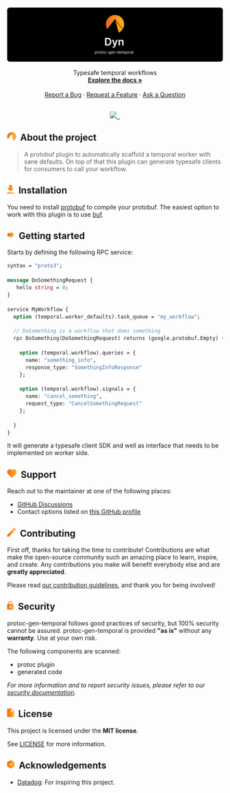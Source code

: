 <p align="center">
   <a href="https://dyn.gg">
   <img src="./img/banner.svg">
   </a>
</p>

<div align="center">
  Typesafe temporal workflows
  <br />
  <a href="#about"><strong>Explore the docs »</strong></a>
  <br />
  <br />
  <a href="https://github.com/lucasclerissepro/protoc-gen-temporal/issues/new?assignees=&labels=bug&template=01_BUG_REPORT.md&title=bug%3A+">Report a Bug</a>
  ·
  <a href="https://github.com/lucasclerissepro/protoc-gen-temporal/issues/new?assignees=&labels=enhancement&template=02_FEATURE_REQUEST.md&title=feat%3A+">Request a Feature</a>
  ·
  <a href="https://github.com/lucasclerissepro/protoc-gen-temporal/discussions">Ask a Question</a>
</div>

<div align="center">
<br />

<p align="center">

  <a aria-label="Dyn.gg logo" href="https://dyn.gg">
    <img src="https://img.shields.io/badge/MADE%20BY%20Dyn-000000.svg?style=for-the-badge">
  </a>

  <a aria-label="License" href="https://github.com/lucasclerissepro/protoc-gen-temporal/blob/main/license.md">
    <img alt="" src="https://img.shields.io/npm/l/next.svg?style=for-the-badge&labelColor=000000&color=F9B818">
  </a>

  <a aria-label="Join the community on GitHub" href="https://github.com/orgs/lucasclerissepro/protoc-gen-temporal/discussions">
    <img alt="" src="https://img.shields.io/badge/Join%20the%20community-orange.svg?style=for-the-badge&labelColor=000000&color=F9B818&logo=github">
  </a>
</p>

</div>

<h2><img height="20" src="./img/about.svg">&nbsp;&nbsp;About the project</h2>

> A protobuf plugin to automatically scaffold a temporal worker with sane
> defaults. On top of that this plugin can generate typesafe clients for
> consumers to call your workflow. 

<h2><img height="20" src="./img/installation.svg">&nbsp;&nbsp;Installation</h2>

You need to install [protobuf](https://developers.google.com/protocol-buffers)
to compile your protobuf. The easiest option to work with this plugin is to use
[buf](https://buf.build/).

<h2><img height="20" src="./img/gettingstarted.svg">&nbsp;&nbsp;Getting started</h2>

Starts by defining the following RPC service:

```protobuf
syntax = "proto3";

message DoSomethingRequest {
   hello string = 0;
}

service MyWorkflow {
  option (temporal.worker_defaults).task_queue = "my_workflow";
  
  // DoSomething is a workflow that does something
  rpc DoSomething(DoSomethingRequest) returns (google.protobuf.Empty) {

    option (temporal.workflow).queries = {
      name: "something_info",
      response_type: "SomethingInfoResponse"
    };
    
    option (temporal.workflow).signals = {
      name: "cancel_something",
      request_type: "CancelSomethingRequest"
    };

  }
}
```

It will generate a typesafe client SDK and well as interface that needs to be implemented on worker side.

<h2><img height="20" src="./img/support.svg">&nbsp;&nbsp;Support</h2>

Reach out to the maintainer at one of the following places:

- [GitHub Discussions](https://github.com/lucasclerissepro/protoc-gen-temporal/discussions)
- Contact options listed on [this GitHub profile](https://github.com/lucasclerissepro)

<h2><img height="20" src="./img/contributing.svg">&nbsp;&nbsp;Contributing</h2>

First off, thanks for taking the time to contribute! Contributions are what make the open-source community such an amazing place to learn, inspire, and create. Any contributions you make will benefit everybody else and are **greatly appreciated**.

Please read [our contribution guidelines](docs/CONTRIBUTING.md), and thank you for being involved!

<h2><img height="20" src="./img/security.svg">&nbsp;&nbsp;Security</h2>

protoc-gen-temporal follows good practices of security, but 100% security cannot be assured.
protoc-gen-temporal is provided **"as is"** without any **warranty**. Use at your own risk.

The following components are scanned:

- protoc plugin
- generated code

_For more information and to report security issues, please refer to our [security documentation](docs/SECURITY.md)._

<h2><img height="20" src="./img/license.svg">&nbsp;&nbsp;License</h2>

This project is licensed under the **MIT license**.

See [LICENSE](LICENSE) for more information.

<h2><img height="20" src="./img/ack.svg">&nbsp;&nbsp;Acknowledgements</h2>

- [Datadog](https://datadog.com): For inspiring this project.

